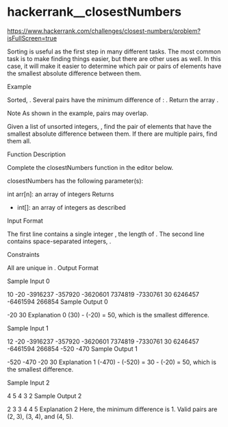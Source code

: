 # hackerrank__closestNumbers

https://www.hackerrank.com/challenges/closest-numbers/problem?isFullScreen=true

Sorting is useful as the first step in many different tasks. The most common task is to make finding things easier, but there are other uses as well. In this case, it will make it easier to determine which pair or pairs of elements have the smallest absolute difference between them.

Example

Sorted, . Several pairs have the minimum difference of : . Return the array .

Note
As shown in the example, pairs may overlap.

Given a list of unsorted integers, , find the pair of elements that have the smallest absolute difference between them. If there are multiple pairs, find them all.

Function Description

Complete the closestNumbers function in the editor below.

closestNumbers has the following parameter(s):

int arr[n]: an array of integers
Returns
- int[]: an array of integers as described

Input Format

The first line contains a single integer , the length of .
The second line contains  space-separated integers, .

Constraints

All  are unique in .
Output Format

Sample Input 0

10
-20 -3916237 -357920 -3620601 7374819 -7330761 30 6246457 -6461594 266854 
Sample Output 0

-20 30
Explanation 0
(30) - (-20) = 50, which is the smallest difference.

Sample Input 1

12
-20 -3916237 -357920 -3620601 7374819 -7330761 30 6246457 -6461594 266854 -520 -470 
Sample Output 1

-520 -470 -20 30
Explanation 1
(-470) - (-520) = 30 - (-20) = 50, which is the smallest difference.

Sample Input 2

4
5 4 3 2
Sample Output 2

2 3 3 4 4 5
Explanation 2
Here, the minimum difference is 1. Valid pairs are (2, 3), (3, 4), and (4, 5).

